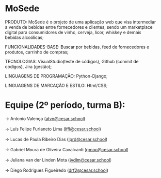 # MoSede

PRODUTO: MoSede é o projeto de uma aplicação web que visa intermediar a venda de bebidas entre fornecedores e clientes, sendo um marketplace digital para consumidores de vinho, cerveja, licor, whiskey e demais bebidas alcoólicas;

FUNCIONALIDADES-BASE: Buscar por bebidas, feed de fornecedores e produtos, carrinho de compras;

TECNOLOGIAS: VisualStudio(teste de códigos), Github (commit de códigos), Jira (gestão);

LINGUAGENS DE PROGRAMAÇÃO: Python-Django;

LINGUAGENS DE MARCAÇÃO E ESTILO: Html/CSS;

# Equipe (2º período, turma B):
-> Antonio Valença (atvn@cesar.school) <br/>
<br/>
-> Luís Felipe Furlaneto Lima (lffl@cesar.school) <br/>
<br/>
-> Lucas de Paula Ribeiro Dias (lprd@cesar.school) <br/>
<br/>
-> Gabriel Moura de Oliveira Cavalcanti (gmoc@cesar.school) <br/>
<br/>
-> Juliana van der Linden Mota (jvdlm@cesar.school) <br/>
<br/>
-> Diego Rodrigues Figueiredo (drf2@cesar.school) <br/>

